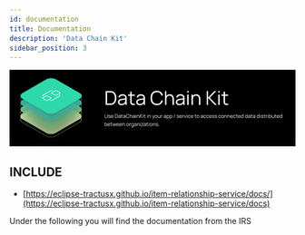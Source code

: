 ```yaml
---
id: documentation
title: Documentation
description: 'Data Chain Kit'
sidebar_position: 3
---
```


![Datachain kit banner](../../../../static/img/doc-datachain_header-minified.png)

## INCLUDE

* [https://eclipse-tractusx.github.io/item-relationship-service/docs/](https://eclipse-tractusx.github.io/item-relationship-service/docs)

Under the following you will find the documentation from the IRS
